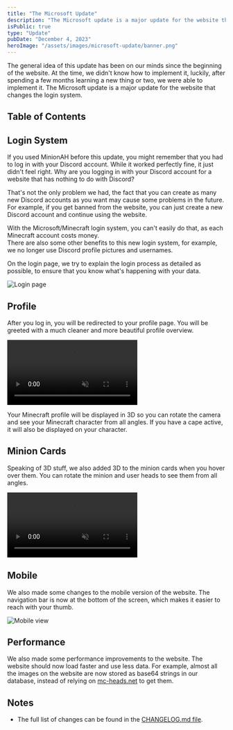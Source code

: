 ```yaml
---
title: "The Microsoft Update"
description: "The Microsoft update is a major update for the website that changes the login system, introduces performance updates and some under-the-hood changes. Read more about it here."
isPublic: true
type: "Update"
pubDate: "December 4, 2023"
heroImage: "/assets/images/microsoft-update/banner.png"
---
```


The general idea of this update has been on our minds since the beginning of the website. At the time, we didn't know how to implement it, luckily, after spending a few months learning a new thing or two, we were able to implement it. The Microsoft update is a major update for the website that changes the login system.

## Table of Contents

## Login System

If you used MinionAH before this update, you might remember that you had to log in with your Discord account. While it worked perfectly fine, it just didn't feel right. Why are you logging in with your Discord account for a website that has nothing to do with Discord?  

That's not the only problem we had, the fact that you can create as many new Discord accounts as you want may cause some problems in the future. For example, if you get banned from the website, you can just create a new Discord account and continue using the website.  

With the Microsoft/Minecraft login system, you can't easily do that, as each Minecraft account costs money.  
There are also some other benefits to this new login system, for example, we no longer use Discord profile pictures and usernames.

On the login page, we try to explain the login process as detailed as possible, to ensure that you know what's happening with your data.
<div class="bg-neutral-950 rounded-lg p-4">
  <img src="/assets/images/microsoft-update/loginPage.png" class="max-h-[48rem] !w-auto mx-auto" alt="Login page"/>
</div>

## Profile

After you log in, you will be redirected to your profile page. You will be greeted with a much cleaner and more beautiful profile overview.
<div class="bg-neutral-950 rounded-lg p-4">
  <video muted={true} loop={true} autoPlay={true} class="max-h-96 !w-auto mx-auto" alt="Profile page">
    <source src="/assets/videos/microsoft-update/profilePage.mp4" type="video/mp4"/>
  </video>
</div>

Your Minecraft profile will be displayed in 3D so you can rotate the camera and see your Minecraft character from all angles. If you have a cape active, it will also be displayed on your character.

## Minion Cards

Speaking of 3D stuff, we also added 3D to the minion cards when you hover over them. You can rotate the minion and user heads to see them from all angles.
<div class="bg-neutral-950 rounded-lg p-4">
  <video muted={true} loop={true} autoPlay={true} class="max-h-96 !w-auto mx-auto" alt="Minion card">
    <source src="/assets/videos/microsoft-update/minionCard.mp4" type="video/mp4"/>
  </video>
</div>

## Mobile

We also made some changes to the mobile version of the website. The navigation bar is now at the bottom of the screen, which makes it easier to reach with your thumb.

<div class="bg-neutral-950 rounded-lg p-4">
  <img src="/assets/images/microsoft-update/mobileView.png" class="max-h-[48rem] !w-auto mx-auto" alt="Mobile view"/>
</div>

## Performance

We also made some performance improvements to the website. The website should now load faster and use less data. For example, almost all the images on the website are now stored as base64 strings in our database, instead of relying on <a href="https://mc-heads.net" target="_blank">mc-heads.net</a> to get them.

## Notes

- The full list of changes can be found in the <a href="https://github.com/DarthGigi/MinionAH/blob/main/CHANGELOG.md#110---2023-12-04" target="_blank">CHANGELOG.md file</a>.